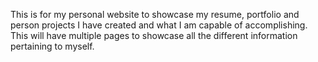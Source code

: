 This is for my personal website to showcase my resume, portfolio and person projects I have created and what I am capable of accomplishing. This will have multiple pages to showcase all the different information pertaining to myself.
